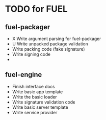 # TODO for FUEL

## fuel-packager

- X Write argument parsing for fuel-packager
- U Write unpacked package validation
- Write packing code (fake signature)
- Write signing code
- 

## fuel-engine

- Finish interface docs
- Write basic app template
- Write the basic loader
- Write signature validation code
- Write basic server template
- Write service provider
